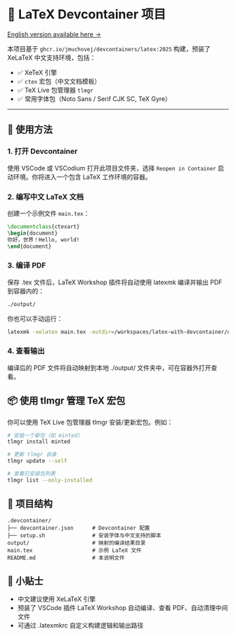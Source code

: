 # 📄 LaTeX Devcontainer 项目

[English version available here →](./README.en.md)

本项目基于 `ghcr.io/jmuchovej/devcontainers/latex:2025` 构建，预装了 XeLaTeX 中文支持环境，包括：

- ✅ XeTeX 引擎
- ✅ `ctex` 宏包（中文文档模板）
- ✅ TeX Live 包管理器 `tlmgr`
- ✅ 常用字体包（Noto Sans / Serif CJK SC, TeX Gyre）
---

## 🚀 使用方法

### 1. 打开 Devcontainer

使用 VSCode 或 VSCodium 打开此项目文件夹，选择 `Reopen in Container` 启动环境。你将进入一个包含 LaTeX 工作环境的容器。

### 2. 编写中文 LaTeX 文档

创建一个示例文件 `main.tex`：

```latex
\documentclass{ctexart}
\begin{document}
你好，世界！Hello, world!
\end{document}
```

### 3. 编译 PDF
保存 .tex 文件后，LaTeX Workshop 插件将自动使用 latexmk 编译并输出 PDF 到容器内的：

```bash
./output/
```
你也可以手动运行：

```bash
latexmk -xelatex main.tex -outdir=/workspaces/latex-with-devcontainer/output
```

### 4. 查看输出
编译后的 PDF 文件将自动映射到本地 ./output/ 文件夹中，可在容器外打开查看。

## 📦 使用 tlmgr 管理 TeX 宏包
你可以使用 TeX Live 包管理器 tlmgr 安装/更新宏包。例如：

```bash
# 安装一个新包（如 minted）
tlmgr install minted

# 更新 tlmgr 自身
tlmgr update --self

# 查看已安装包列表
tlmgr list --only-installed
```

## 📁 项目结构

```text
.devcontainer/
├── devcontainer.json      # Devcontainer 配置
├── setup.sh               # 安装字体与中文支持的脚本
output/                    # 映射的编译结果目录
main.tex                   # 示例 LaTeX 文件
README.md                  # 本说明文件
```

## 🧠 小贴士

+ 中文建议使用 XeLaTeX 引擎
+ 预装了 VSCode 插件 LaTeX Workshop 自动编译、查看 PDF、自动清理中间文件
+ 可通过 .latexmkrc 自定义构建逻辑和输出路径